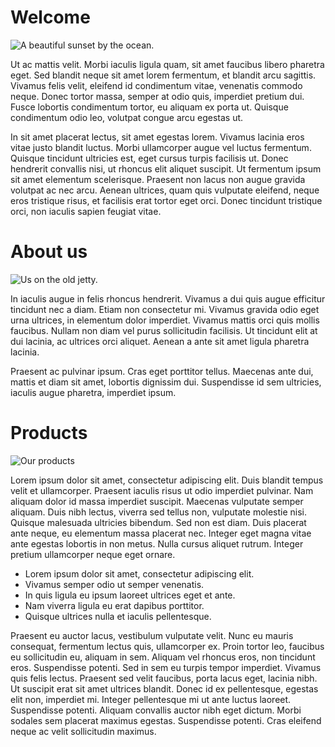 # Welcome
![A beautiful sunset by the ocean.](/images/sunset.jpg "A beautiful sunset by the ocean.")

Ut ac mattis velit. Morbi iaculis ligula quam, sit amet faucibus libero pharetra eget. Sed blandit neque sit amet lorem fermentum, et blandit arcu sagittis. Vivamus felis velit, eleifend id condimentum vitae, venenatis commodo neque. Donec tortor massa, semper at odio quis, imperdiet pretium dui. Fusce lobortis condimentum tortor, eu aliquam ex porta ut. Quisque condimentum odio leo, volutpat congue arcu egestas ut.

In sit amet placerat lectus, sit amet egestas lorem. Vivamus lacinia eros vitae justo blandit luctus. Morbi ullamcorper augue vel luctus fermentum. Quisque tincidunt ultricies est, eget cursus turpis facilisis ut. Donec hendrerit convallis nisi, ut rhoncus elit aliquet suscipit. Ut fermentum ipsum sit amet elementum scelerisque. Praesent non lacus non augue gravida volutpat ac nec arcu. Aenean ultrices, quam quis vulputate eleifend, neque eros tristique risus, et facilisis erat tortor eget orci. Donec tincidunt tristique orci, non iaculis sapien feugiat vitae.


# About us
![Us on the old jetty.](/images/us.jpg?left "Us on the old jetty.")

In iaculis augue in felis rhoncus hendrerit. Vivamus a dui quis augue efficitur tincidunt nec a diam. Etiam non consectetur mi. Vivamus gravida odio eget urna ultrices, in elementum dolor imperdiet. Vivamus mattis orci quis mollis faucibus. Nullam non diam vel purus sollicitudin facilisis. Ut tincidunt elit at dui lacinia, ac ultrices orci aliquet. Aenean a ante sit amet ligula pharetra lacinia. 

Praesent ac pulvinar ipsum. Cras eget porttitor tellus. Maecenas ante dui, mattis et diam sit amet, lobortis dignissim dui. Suspendisse id sem ultricies, iaculis augue pharetra, imperdiet ipsum.


# Products
![Our products](/images/products.jpg?right "Our products.")

Lorem ipsum dolor sit amet, consectetur adipiscing elit. Duis blandit tempus velit et ullamcorper. Praesent iaculis risus ut odio imperdiet pulvinar. Nam aliquam dolor id massa imperdiet suscipit. Maecenas vulputate semper aliquam. Duis nibh lectus, viverra sed tellus non, vulputate molestie nisi. Quisque malesuada ultricies bibendum. Sed non est diam. Duis placerat ante neque, eu elementum massa placerat nec. Integer eget magna vitae ante egestas lobortis in non metus. Nulla cursus aliquet rutrum. Integer pretium ullamcorper neque eget ornare.

* Lorem ipsum dolor sit amet, consectetur adipiscing elit.
* Vivamus semper odio ut semper venenatis.
* In quis ligula eu ipsum laoreet ultrices eget et ante.
* Nam viverra ligula eu erat dapibus porttitor.
* Quisque ultrices nulla et iaculis pellentesque.

Praesent eu auctor lacus, vestibulum vulputate velit. Nunc eu mauris consequat, fermentum lectus quis, ullamcorper ex. Proin tortor leo, faucibus eu sollicitudin eu, aliquam in sem. Aliquam vel rhoncus eros, non tincidunt eros. Suspendisse potenti. Sed in sem eu turpis tempor imperdiet. Vivamus quis felis lectus. Praesent sed velit faucibus, porta lacus eget, lacinia nibh. Ut suscipit erat sit amet ultrices blandit. Donec id ex pellentesque, egestas elit non, imperdiet mi. Integer pellentesque mi ut ante luctus laoreet. Suspendisse potenti. Aliquam convallis auctor nibh eget dictum. Morbi sodales sem placerat maximus egestas. Suspendisse potenti. Cras eleifend neque ac velit sollicitudin maximus.

